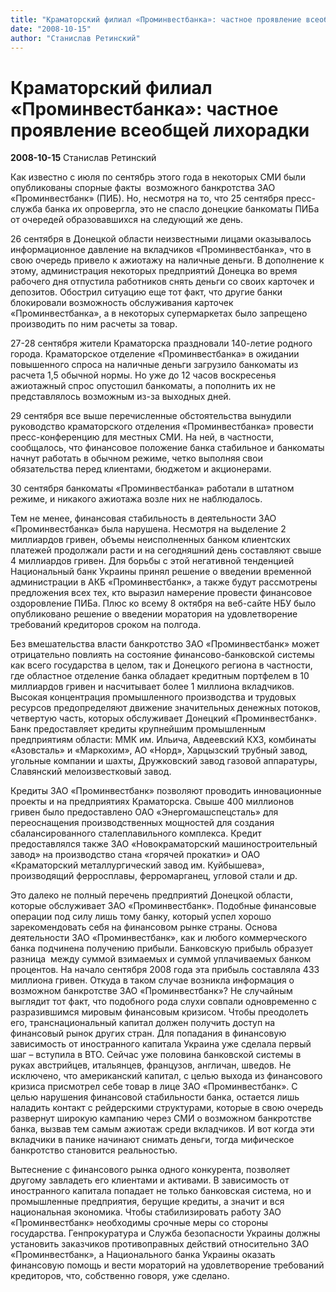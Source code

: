 ```yaml
---
title: "Краматорский филиал «Проминвестбанка»: частное проявление всеобщей лихорадки"
date: "2008-10-15"
author: "Станислав Ретинский"
---
```


# Краматорский филиал «Проминвестбанка»: частное проявление всеобщей лихорадки

**2008-10-15** Станислав Ретинский

Как известно с июля по сентябрь этого года в некоторых СМИ были опубликованы спорные факты  возможного банкротства ЗАО «Проминвестбанк» (ПИБ). Но, несмотря на то, что 25 сентября пресс-служба банка их опровергла, это не спасло донецкие банкоматы ПИБа от очередей образовавшихся на следующий же день. 



26 сентября в Донецкой области неизвестными лицами оказывалось информационное давление на вкладчиков «Проминвестбанка», что в свою очередь привело к ажиотажу на наличные деньги. В дополнение к этому, администрация некоторых предприятий Донецка во время рабочего дня отпустила работников снять деньги со своих карточек и депозитов. Обострил ситуацию еще тот факт, что другие банки блокировали возможность обслуживания карточек «Проминвестбанка», а в некоторых супермаркетах было запрещено производить по ним расчеты за товар.



27-28 сентября жители Краматорска праздновали 140-летие родного города. Краматорское отделение «Проминвестбанка» в ожидании повышенного спроса на наличные деньги загрузило банкоматы из расчета 1,5 обычной нормы. Но уже до 12 часов воскресенья ажиотажный спрос опустошил банкоматы, а пополнить их не представлялось возможным из-за выходных дней.



29 сентября все выше перечисленные обстоятельства вынудили руководство краматорского отделения «Проминвестбанка» провести пресс-конференцию для местных СМИ. На ней, в частности, сообщалось, что финансовое положение банка стабильное и банкоматы начнут работать в обычном режиме, четко выполняя свои обязательства перед клиентами, бюджетом и акционерами.



30 сентября банкоматы «Проминвестбанка» работали в штатном режиме, и никакого ажиотажа возле них не наблюдалось. 



Тем не менее, финансовая стабильность в деятельности ЗАО «Проминвестбанка» была нарушена. Несмотря на выделение 2 миллиардов гривен, объемы неисполненных банком клиентских платежей продолжали расти и на сегодняшний день составляют свыше 4 миллиардов гривен. Для борьбы с этой негативной тенденцией Национальный банк Украины принял решение о введении временной администрации в АКБ «Проминвестбанк», а также будут рассмотрены предложения всех тех, кто выразил намерение провести финансовое оздоровление ПИБа. Плюс ко всему 8 октября на веб-сайте НБУ было опубликовано решение о введении моратория на удовлетворение требований кредиторов сроком на полгода. 



Без вмешательства власти банкротство ЗАО «Проминвестбанк» может отрицательно повлиять на состояние финансово-банковской системы как всего государства в целом, так и Донецкого региона в частности, где областное отделение банка обладает кредитным портфелем в 10 миллиардов гривен и насчитывает более 1 миллиона вкладчиков. Высокая концентрация промышленного производства и трудовых ресурсов предопределяют движение значительных денежных потоков, четвертую часть, которых обслуживает Донецкий «Проминвестбанк». Банк предоставляет кредиты крупнейшим промышленным предприятиям области: ММК им. Ильича, Авдеевский КХЗ, комбинаты «Азовсталь» и «Маркохим», АО «Норд», Харцызский трубный завод, угольные компании и шахты, Дружковский завод газовой аппаратуры, Славянский мелоизвестковый завод.



Кредиты ЗАО «Проминвестбанк» позволяют проводить инновационные проекты и на предприятиях Краматорска. Свыше 400 миллионов гривен было предоставлено ОАО «Энергомашспецсталь» для переоснащения производственных мощностей для создания сбалансированного сталеплавильного комплекса. Кредит предоставлялся также ЗАО «Новокраматорский машиностроительный завод» на производство стана «горячей прокатки» и ОАО «Краматорский металлургический завод им. Куйбышева», производящий ферросплавы, ферромарганец, угловой стали и др.



Это далеко не полный перечень предприятий Донецкой области, которые обслуживает ЗАО «Проминвестбанк». Подобные финансовые операции под силу лишь тому банку, который успел хорошо зарекомендовать себя на финансовом рынке страны. Основа деятельности ЗАО «Проминвестбанк», как и любого коммерческого банка подчинена получению прибыли. Банковскую прибыль образует разница  между суммой взимаемых и суммой уплачиваемых банком процентов. На начало сентября 2008 года эта прибыль составляла 433 миллиона гривен. Откуда в таком случае возникла информация о возможном банкротстве ЗАО «Проминвестбанк»? Не случайным выглядит тот факт, что подобного рода слухи совпали одновременно с разразившимся мировым финансовым кризисом. Чтобы преодолеть его, транснациональный капитал должен получить доступ на финансовый рынок других стран. Для попадания в финансовую зависимость от иностранного капитала Украина уже сделала первый шаг – вступила в ВТО. Сейчас уже половина банковской системы в руках австрийцев, итальянцев, французов, англичан, шведов. Не исключено, что американский капитал, с целью выхода из финансового кризиса присмотрел себе товар в лице ЗАО «Проминвестбанк». С целью нарушения финансовой стабильности банка, остается лишь наладить контакт с рейдерскими структурами, которые в свою очередь развернут широкую кампанию через СМИ о возможном банкротстве банка, вызвав тем самым ажиотаж среди вкладчиков. И вот когда эти вкладчики в панике начинают снимать деньги, тогда мифическое банкротство становится реальностью.



Вытеснение с финансового рынка одного конкурента, позволяет другому завладеть его клиентами и активами. В зависимость от иностранного капитала попадает не только банковская система, но и промышленные предприятия, берущие кредиты, а значит и вся национальная экономика. Чтобы стабилизировать работу ЗАО «Проминвестбанк» необходимы срочные меры со стороны государства. Генпрокуратура и Служба безопасности Украины должны установить заказчиков противоправных действий относительно ЗАО «Проминвестбанк», а Национального банка Украины оказать финансовую помощь и вести мораторий на удовлетворение требований кредиторов, что, собственно говоря, уже сделано.